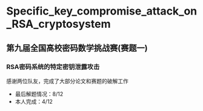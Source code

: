 # Specific_key_compromise_attack_on_RSA_cryptosystem

## 第九届全国高校密码数学挑战赛(赛题一)

### RSA密码系统的特定密钥泄露攻击

感谢两位队友，完成了大部分论文和赛题的破解工作

+ 最后解题情况：8/12
+ 本人完成：4/12
